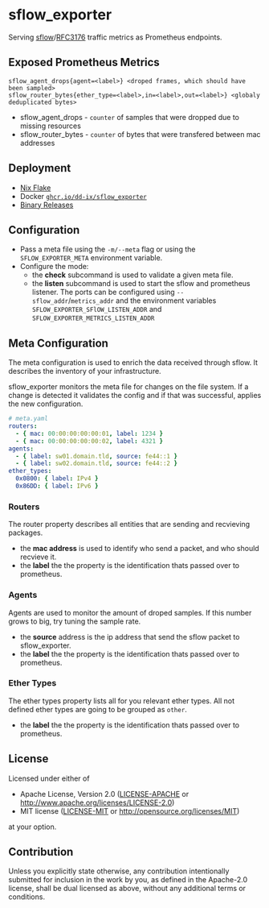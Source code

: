 # sflow_exporter

Serving [sflow](https://sflow.org/)/[RFC3176](https://datatracker.ietf.org/doc/html/rfc3176) traffic metrics as
Prometheus endpoints.

## Exposed Prometheus Metrics

```prometheus
sflow_agent_drops{agent=<label>} <droped frames, which should have been sampled>
sflow_router_bytes{ether_type=<label>,in=<label>,out=<label>} <globaly deduplicated bytes>
```

- sflow_agent_drops - `counter` of samples that were dropped due to missing resources
- sflow_router_bytes - `counter` of bytes that were transfered between mac addresses

## Deployment

- [Nix Flake](flake.nix)
- Docker [`ghcr.io/dd-ix/sflow_exporter`](ghcr.io/dd-ix/sflow_exporter)
- [Binary Releases](https://github.com/MarcelCoding/zia/releases/)

## Configuration

- Pass a meta file using the `-m/--meta` flag or using the `SFLOW_EXPORTER_META` environment variable.
- Configure the mode:
  - the **check** subcommand is used to validate a given meta file.
  - the **listen** subcommand is used to start the sflow and prometheus listener.
    The ports can be configured using `--sflow_addr`/`metrics_addr` and the environment
    variables `SFLOW_EXPORTER_SFlOW_LISTEN_ADDR` and `SFLOW_EXPORTER_METRICS_LISTEN_ADDR`

## Meta Configuration

The meta configuration is used to enrich the data received through sflow. It describes the inventory of your
infrastructure.

sflow_exporter monitors the meta file for changes on the file system. If a change is detected it validates the config
and if that was successful, applies the new configuration.

```yaml
# meta.yaml
routers:
  - { mac: 00:00:00:00:00:01, label: 1234 }
  - { mac: 00:00:00:00:00:02, label: 4321 }
agents:
  - { label: sw01.domain.tld, source: fe44::1 }
  - { label: sw02.domain.tld, source: fe44::2 }
ether_types:
  0x0800: { label: IPv4 }
  0x86DD: { label: IPv6 }
```

### Routers

The router property describes all entities that are sending and recvieving packages.

- the **mac address** is used to identify who send a packet, and who should recvieve it.
- the **label** the the property is the identification thats passed over to prometheus.

### Agents

Agents are used to monitor the amount of droped samples. If this number grows to big, try tuning the sample rate.

- the **source** address is the ip address that send the sflow packet to sflow_exporter.
- the **label** the the property is the identification thats passed over to prometheus.

### Ether Types

The ether types property lists all for you relevant ether types. All not defined ether types are going to be grouped
as `other`.

- the **label** the the property is the identification thats passed over to prometheus.

## License

Licensed under either of

* Apache License, Version 2.0
  ([LICENSE-APACHE](LICENSE-APACHE) or <http://www.apache.org/licenses/LICENSE-2.0>)
* MIT license
  ([LICENSE-MIT](LICENSE-MIT) or <http://opensource.org/licenses/MIT>)

at your option.

## Contribution

Unless you explicitly state otherwise, any contribution intentionally submitted
for inclusion in the work by you, as defined in the Apache-2.0 license, shall be
dual licensed as above, without any additional terms or conditions.
